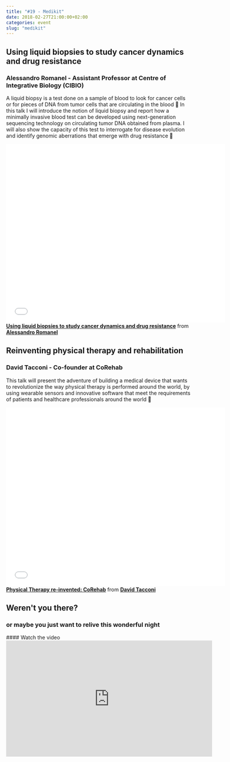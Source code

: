 ```yaml
---
title: "#19 - Medikit"
date: 2018-02-27T21:00:00+02:00
categories: event
slug: "medikit"
---
```


## Using liquid biopsies to study cancer dynamics and drug resistance

### Alessandro Romanel - Assistant Professor at Centre of Integrative Biology (CIBIO)

A liquid biopsy is a test done on a sample of blood to look for cancer cells or for pieces of DNA from tumor cells that are circulating in the blood 🔬 In this talk I will introduce the notion of liquid biopsy and report how a minimally invasive blood test can be developed using next-generation sequencing technology on circulating tumor DNA obtained from plasma. I will also show the capacity of this test to interrogate for disease evolution and identify genomic aberrations that emerge with drug resistance 💊

<iframe src="//www.slideshare.net/slideshow/embed_code/key/1dzG1IGGyU4Thc" width="595" height="485" frameborder="0" marginwidth="0" marginheight="0" scrolling="no" allowfullscreen> </iframe>
<div style="margin-bottom:5px"> <strong> <a href="//www.slideshare.net/speckandtech/using-liquid-biopsies-to-study-cancer-dynamics-and-drug-resistance" title="Using liquid biopsies to study cancer dynamics and drug resistance" target="_blank">Using liquid biopsies to study cancer dynamics and drug resistance</a></strong> from <strong> <a href="//www.linkedin.com/in/aromanel/" target="_blank">Alessandro Romanel </a> </strong>

## Reinventing physical therapy and rehabilitation

### David Tacconi - Co-founder at CoRehab

This talk will present the adventure of building a medical device that wants to revolutionize the way physical therapy is performed around the world, by using wearable sensors and innovative software that meet the requirements of patients and healthcare professionals around the world 🤕

<iframe src="//www.slideshare.net/slideshow/embed_code/key/D6E9mcvCTgDgCl" width="595" height="485" frameborder="0" marginwidth="0" marginheight="0" scrolling="no" allowfullscreen> </iframe> <div style="margin-bottom:5px"> <strong> <a href="//www.slideshare.net/speckandtech/physical-therapy-reinvented-corehab" title="Physical Therapy re-invented: CoRehab" target="_blank">Physical Therapy re-invented: CoRehab</a></strong> from <strong><a href="//www.linkedin.com/in/davidtacconi/" target="_blank">David Tacconi</a></strong>

## Weren't you there?

### or maybe you just want to relive this wonderful night

<section class="fb-links">
#### Watch the video
<iframe width="560" height="315" src="https://www.youtube.com/embed/3YcQBQYObaY?start=908" frameborder="0" allow="accelerometer; autoplay; clipboard-write; encrypted-media; gyroscope; picture-in-picture" allowfullscreen></iframe>
</section>
